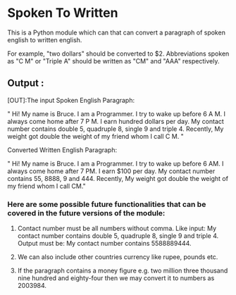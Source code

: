 # Spoken To Written


  This is a Python module which can that can convert a paragraph of spoken english to written english.

  For example, "two dollars" should be converted to $2. Abbreviations spoken as "C M" or "Triple A" should be written as "CM" and "AAA" respectively.
  
 ## Output : 
 [OUT]:The input Spoken English Paragraph: 

 " Hi! My name is Bruce. I am a Programmer. I try to wake up before 6 A M. I always come home after 7 P M. I earn hundred 		dollars per day. My contact number contains double 5, quadruple 8, single 9 and triple 4. Recently, My weight got double 	 the weight of my friend whom I call C M. "

Converted Written English Paragraph: 

 " Hi! My name is Bruce. I am a Programmer. I try to wake up before 6 AM. I always come home after 7 PM. I earn $100 per day. My contact number contains 55, 8888, 9 and 444. Recently, My weight got double the weight of my friend whom I call CM."
 
### Here are some possible future functionalities that can be covered in the future versions of the module:
1. Contact number must be all numbers without comma. Like input: My contact number contains double 5, quadruple 8, single 9 and triple 4. Output must be:  My contact number contains 5588889444.

2. We can also include other countries currency like rupee, pounds etc.

3. If the paragraph contains a money figure e.g. two million three thousand nine hundred and eighty-four then we may convert it to numbers as 2003984.

